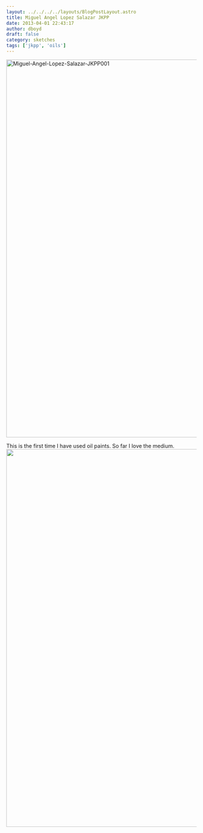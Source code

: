 ```yaml
---
layout: ../../../../layouts/BlogPostLayout.astro
title: Miguel Angel Lopez Salazar JKPP
date: 2013-04-01 22:43:17
author: dboyd
draft: false
category: sketches
tags: ['jkpp', 'oils']
---
```

<a href="https://danaboyd.local/wp-content/uploads/2013/04/Miguel-Angel-Lopez-Salazar-JKPP001.jpg"><img class="alignnone size-full wp-image-567" alt="Miguel-Angel-Lopez-Salazar-JKPP001" src="https://danaboyd.local/wp-content/uploads/2013/04/Miguel-Angel-Lopez-Salazar-JKPP001.jpg" width="646" height="1000" /></a>

This is the first time I have used oil paints. So far I love the medium.
<img
srcset="https://img.danaboyd.com/images/2013/04/Miguel-Angel-Lopez-Salazar-JKPP001_480.avif 480w"
sizes="(max-width: 480px) 100vw"
src="https://img.danaboyd.com/images/2013/04/Miguel-Angel-Lopez-Salazar-JKPP001.jpg"
alt=""
style="width: auto; height: clamp(0px, 95vh, 1000px);"
/>

